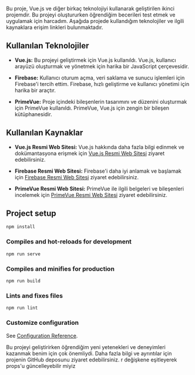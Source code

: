 Bu proje, Vue.js ve diğer birkaç teknolojiyi kullanarak geliştirilen ikinci projemdir. Bu projeyi oluştururken öğrendiğim becerileri test etmek ve uygulamak için harcadım. Aşağıda projede kullandığım teknolojiler ve ilgili kaynaklara erişim linkleri bulunmaktadır.

## Kullanılan Teknolojiler

- **Vue.js:** Bu projeyi geliştirmek için Vue.js kullanıldı. Vue.js, kullanıcı arayüzü oluşturmak ve yönetmek için harika bir JavaScript çerçevesidir.

- **Firebase:** Kullanıcı oturum açma, veri saklama ve sunucu işlemleri için Firebase'i tercih ettim. Firebase, hızlı geliştirme ve kullanıcı yönetimi için harika bir araçtır.

- **PrimeVue:** Proje içindeki bileşenlerin tasarımını ve düzenini oluşturmak için PrimeVue kullanıldı. PrimeVue, Vue.js için zengin bir bileşen kütüphanesidir.

## Kullanılan Kaynaklar

- **Vue.js Resmi Web Sitesi:** Vue.js hakkında daha fazla bilgi edinmek ve dokümantasyona erişmek için [Vue.js Resmi Web Sitesi](https://vuejs.org/) ziyaret edebilirsiniz.

- **Firebase Resmi Web Sitesi:** Firebase'i daha iyi anlamak ve başlamak için [Firebase Resmi Web Sitesi](https://firebase.google.com/) ziyaret edebilirsiniz.

- **PrimeVue Resmi Web Sitesi:** PrimeVue ile ilgili belgeleri ve bileşenleri incelemek için [PrimeVue Resmi Web Sitesi](https://primefaces.org/primevue/) ziyaret edebilirsiniz.




## Project setup
```
npm install
```

### Compiles and hot-reloads for development
```
npm run serve
```

### Compiles and minifies for production
```
npm run build
```

### Lints and fixes files
```
npm run lint
```

### Customize configuration
See [Configuration Reference](https://cli.vuejs.org/config/).

Bu projeyi geliştirirken öğrendiğim yeni yetenekleri ve deneyimleri kazanmak benim için çok önemliydi. Daha fazla bilgi ve ayrıntılar için projenin GitHub deposunu ziyaret edebilirsiniz.
r değişkene eşitleyerek props'u güncelleyebilir miyiz
